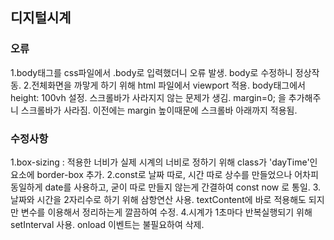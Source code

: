 ## 디지털시계

### 오류
1.body태그를 css파일에서 .body로 입력했더니 오류 발생. body로 수정하니 정상작동.
2.전체화면을 까맣게 하기 위해 html 파일에서 viewport 적용.
body태그에서 height: 100vh 설정. 
스크롤바가 사라지지 않는 문제가 생김. 
margin=0; 을 추가해주니 스크롤바가 사라짐. 이전에는 margin 높이때문에 스크롤바 아래까지 적용됨.

### 수정사항
1.box-sizing : 적용한 너비가 실제 시계의 너비로 정하기 위해 class가 'dayTime'인 요소에 border-box 추가.
2.const로 날짜 따로, 시간 따로 상수를 만들었으나 어차피 동일하게 date를 사용하고, 굳이 따로 만들지 않는게 간결하여 const now 로 통일.
3.날짜와 시간을 2자리수로 하기 위해 삼항연산 사용. textContent에 바로 적용해도 되지만 변수를 이용해서 정리하는게 깔끔하여 수정.
4.시계가 1초마다 반복실행되기 위해 setInterval 사용.  onload 이벤트는 불필요하여 삭제.
